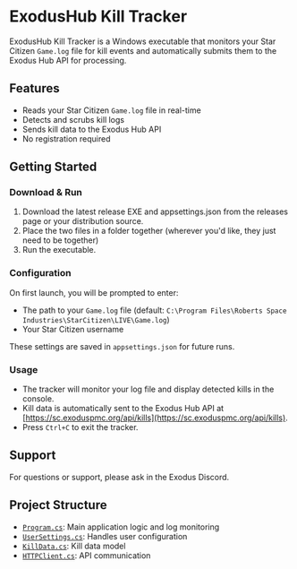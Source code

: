 # ExodusHub Kill Tracker

ExodusHub Kill Tracker is a Windows executable that monitors your Star Citizen `Game.log` file for kill events and automatically submits them to the Exodus Hub API for processing.

## Features

- Reads your Star Citizen `Game.log` file in real-time
- Detects and scrubs kill logs
- Sends kill data to the Exodus Hub API
- No registration required

## Getting Started

### Download & Run

1. Download the latest release EXE and appsettings.json from the releases page or your distribution source.
2. Place the two files in a folder together (wherever you'd like, they just need to be together)
3. Run the executable.

### Configuration

On first launch, you will be prompted to enter:
- The path to your `Game.log` file (default: `C:\Program Files\Roberts Space Industries\StarCitizen\LIVE\Game.log`)
- Your Star Citizen username

These settings are saved in `appsettings.json` for future runs.

### Usage

- The tracker will monitor your log file and display detected kills in the console.
- Kill data is automatically sent to the Exodus Hub API at [https://sc.exoduspmc.org/api/kills](https://sc.exoduspmc.org/api/kills).
- Press `Ctrl+C` to exit the tracker.

## Support

For questions or support, please ask in the Exodus Discord.

## Project Structure

- [`Program.cs`](Program.cs): Main application logic and log monitoring
- [`UserSettings.cs`](UserSettings.cs): Handles user configuration
- [`KillData.cs`](KillData.cs): Kill data model
- [`HTTPClient.cs`](HTTPClient.cs): API communication
